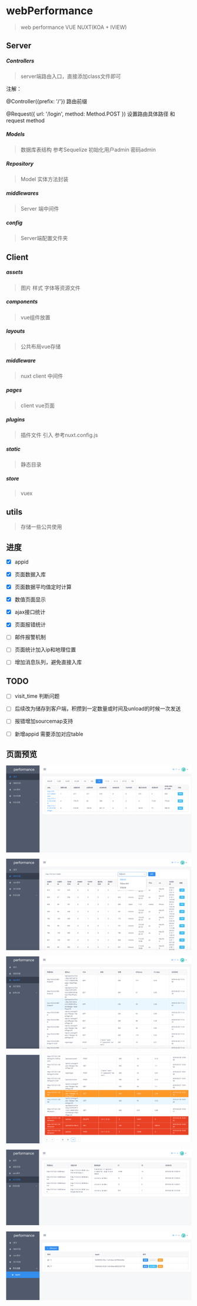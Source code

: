 # webPerformance

> web performance   VUE NUXT(KOA + IVIEW)

## Server

##### Controllers

> server端路由入口，直接添加class文件即可

注解：

@Controller({prefix: '/'})  路由前缀

@Request({ url: '/login', method: Method.POST })  设置路由具体路径 和request method


##### Models

> 数据库表结构 参考Sequelize  初始化用户admin 密码admin

##### Repository

> Model 实体方法封装

##### middlewares

> Server 端中间件

##### config

> Server端配置文件夹


## Client

##### assets

> 图片 样式 字体等资源文件

##### components 

> vue组件放置

##### layouts

> 公共布局vue存储

##### middleware  

> nuxt client 中间件

##### pages 

> client vue页面

##### plugins

> 插件文件 引入 参考nuxt.config.js

##### static

> 静态目录

##### store 

> vuex


## utils

> 存储一些公共使用


## 进度

- [x] appid

- [x] 页面数据入库

- [x] 页面数据平均值定时计算

- [x] 数值页面显示

- [x] ajax接口统计

- [x] 页面报错统计

- [ ] 邮件报警机制

- [ ] 页面统计加入ip和地理位置

- [ ] 增加消息队列，避免直接入库

## TODO 

- [ ] visit_time 判断问题 

- [ ] 后续改为储存到客户端，积攒到一定数量或时间及unload的时候一次发送

- [ ] 报错增加sourcemap支持

- [ ] 新增appid 需要添加对应table 


## 页面预览

![首页](https://raw.githubusercontent.com/RickPlus/webPerformance/master/static/preview/1.png)

![搜索](https://raw.githubusercontent.com/RickPlus/webPerformance/master/static/preview/2.png)

![ajax](https://raw.githubusercontent.com/RickPlus/webPerformance/master/static/preview/3.png)

![ajax](https://raw.githubusercontent.com/RickPlus/webPerformance/master/static/preview/3.1.png)

![报错](https://raw.githubusercontent.com/RickPlus/webPerformance/master/static/preview/4.png)

![appid](https://raw.githubusercontent.com/RickPlus/webPerformance/master/static/preview/5.png)

